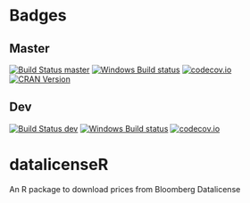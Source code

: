 # Badges

## Master

[![Build Status master](https://travis-ci.org/gluc/datalicenseR.svg?branch=master)](https://travis-ci.org/gluc/datalicenseR)
[![Windows Build status]( https://ci.appveyor.com/api/projects/status/github/gluc/datalicenseR?branch=master&svg=true)](https://ci.appveyor.com/project/gluc/datalicenseR)
[![codecov.io](http://codecov.io/github/gluc/datalicenseR/coverage.svg?branch=master)](http://codecov.io/github/gluc/datalicenseR?branch=master)
[![CRAN Version](http://www.r-pkg.org/badges/version/datalicenseR)](http://cran.rstudio.com/web/packages/datalicenseR)

## Dev

[![Build Status dev](https://travis-ci.org/gluc/datalicenseR.svg?branch=dev)](https://travis-ci.org/gluc/datalicenseR)
[![Windows Build status]( https://ci.appveyor.com/api/projects/status/github/gluc/datalicenseR?branch=dev&svg=true)](https://ci.appveyor.com/project/gluc/datalicenseR)
[![codecov.io](http://codecov.io/github/gluc/datalicenseR/coverage.svg?branch=dev)](http://codecov.io/github/gluc/datalicenseR?branch=dev)


# datalicenseR

An R package to download prices from Bloomberg Datalicense
